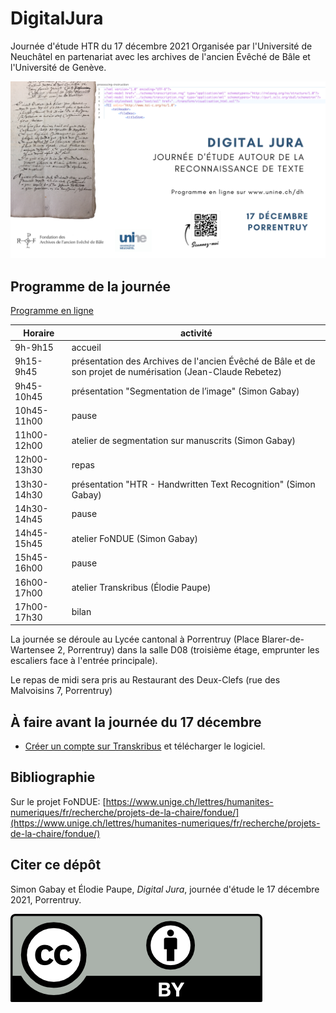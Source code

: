 # DigitalJura
Journée d'étude HTR du 17 décembre 2021
Organisée par l'Université de Neuchâtel en partenariat avec les archives de l'ancien Évêché de Bâle et l'Université de Genève.

![w:800](images/affiche.png)

## Programme de la journée 
[Programme en ligne](https://www.unine.ch/dh/home/digital-jura.html)

Horaire | activité
---|---
9h-9h15 | accueil
9h15-9h45 | présentation des Archives de l'ancien Évêché de Bâle et de son projet de numérisation (Jean-Claude Rebetez)
9h45-10h45 | présentation "Segmentation de l’image" (Simon Gabay)
10h45-11h00 | pause
11h00-12h00 | atelier de segmentation sur manuscrits (Simon Gabay)
12h00-13h30 | repas
13h30-14h30 | présentation "HTR - Handwritten Text Recognition" (Simon Gabay)
14h30-14h45 | pause
14h45-15h45 | atelier FoNDUE (Simon Gabay)
15h45-16h00 | pause
16h00-17h00 | atelier Transkribus (Élodie Paupe)
17h00-17h30 | bilan 
 
La journée se déroule au Lycée cantonal à Porrentruy (Place Blarer-de-Wartensee 2, Porrentruy) dans la salle D08 (troisième étage, emprunter les escaliers face à l'entrée principale).

Le repas de midi sera pris au Restaurant des Deux-Clefs (rue des Malvoisins 7, Porrentruy)

## À faire avant la journée du 17 décembre
* [Créer un compte sur Transkribus](https://readcoop.eu/transkribus/?sc=Transkribus) et télécharger le logiciel.

## Bibliographie
Sur le projet FoNDUE: [https://www.unige.ch/lettres/humanites-numeriques/fr/recherche/projets-de-la-chaire/fondue/](https://www.unige.ch/lettres/humanites-numeriques/fr/recherche/projets-de-la-chaire/fondue/)

## Citer ce dépôt 
Simon Gabay et Élodie Paupe, _Digital Jura_, journée d'étude le 17 décembre 2021, Porrentruy. 

![w:100](images/cc-by.png)